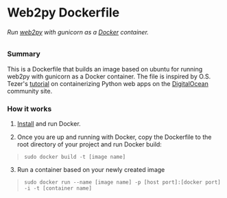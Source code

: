 # Web2py Dockerfile
###### Run [web2py](www.web2py.com) with gunicorn as a [Docker](www.docker.com) container.

### Summary
This is a Dockerfile that builds an image based on ubuntu for running web2py with gunicorn as a Docker container. The file is inspired by O.S. Tezer's [tutorial](https://www.digitalocean.com/community/tutorials/docker-explained-how-to-containerize-python-web-applications) on containerizing Python web apps on the [DigitalOcean](www.digitalocean.com) community site.

### How it works

1. [Install](https://docs.docker.com/installation) and run Docker.

2. Once you are up and running with Docker, copy the Dockerfile to the root directory of your project and run Docker build:
> ```sudo docker build -t [image name]```

3. Run a container based on your newly created image
> ```sudo docker run --name [image name] -p [host port]:[docker port] -i -t [container name]```

